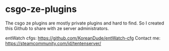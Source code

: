 # csgo-ze-plugins

The csgo ze plugins are mostly private plugins and hard to find. So I created this Github to share with ze server administrators.

entWatch cfgs: https://github.com/KoreanDude/entWatch-cfg
Contact me: https://steamcommunity.com/id/tentenserver/
